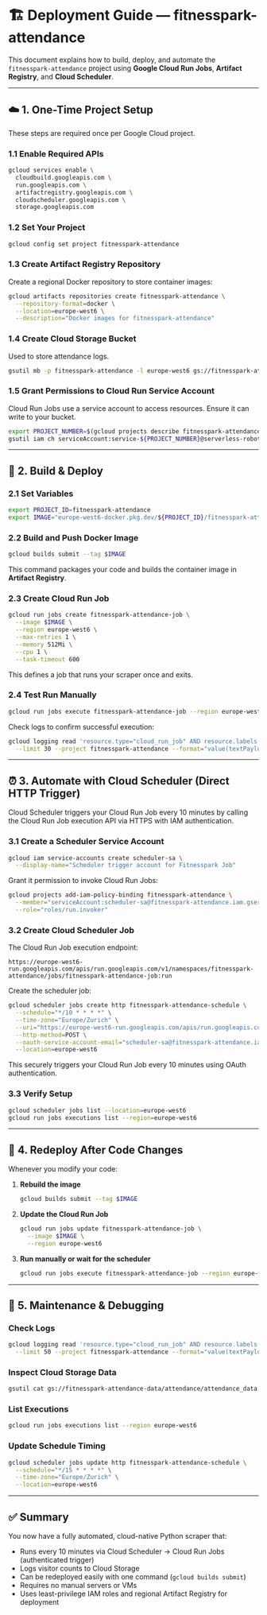 # 🏗️ Deployment Guide — fitnesspark-attendance

This document explains how to build, deploy, and automate the `fitnesspark-attendance` project using **Google Cloud Run Jobs**, **Artifact Registry**, and **Cloud Scheduler**.

---

## ☁️ 1. One-Time Project Setup

These steps are required once per Google Cloud project.

### 1.1 Enable Required APIs

```bash
gcloud services enable \
  cloudbuild.googleapis.com \
  run.googleapis.com \
  artifactregistry.googleapis.com \
  cloudscheduler.googleapis.com \
  storage.googleapis.com
```

### 1.2 Set Your Project

```bash
gcloud config set project fitnesspark-attendance
```

### 1.3 Create Artifact Registry Repository

Create a regional Docker repository to store container images:

```bash
gcloud artifacts repositories create fitnesspark-attendance \
  --repository-format=docker \
  --location=europe-west6 \
  --description="Docker images for fitnesspark-attendance"
```

### 1.4 Create Cloud Storage Bucket

Used to store attendance logs.

```bash
gsutil mb -p fitnesspark-attendance -l europe-west6 gs://fitnesspark-attendance-data/
```

### 1.5 Grant Permissions to Cloud Run Service Account

Cloud Run Jobs use a service account to access resources. Ensure it can write to your bucket.

```bash
export PROJECT_NUMBER=$(gcloud projects describe fitnesspark-attendance --format="value(projectNumber)")
gsutil iam ch serviceAccount:service-${PROJECT_NUMBER}@serverless-robot-prod.iam.gserviceaccount.com:roles/storage.objectAdmin gs://fitnesspark-attendance-data
```

---

## 🚀 2. Build & Deploy

### 2.1 Set Variables

```bash
export PROJECT_ID=fitnesspark-attendance
export IMAGE="europe-west6-docker.pkg.dev/${PROJECT_ID}/fitnesspark-attendance/runner:latest"
```

### 2.2 Build and Push Docker Image

```bash
gcloud builds submit --tag $IMAGE
```

This command packages your code and builds the container image in **Artifact Registry**.

### 2.3 Create Cloud Run Job

```bash
gcloud run jobs create fitnesspark-attendance-job \
  --image $IMAGE \
  --region europe-west6 \
  --max-retries 1 \
  --memory 512Mi \
  --cpu 1 \
  --task-timeout 600
```

This defines a job that runs your scraper once and exits.

### 2.4 Test Run Manually

```bash
gcloud run jobs execute fitnesspark-attendance-job --region europe-west6
```

Check logs to confirm successful execution:

```bash
gcloud logging read 'resource.type="cloud_run_job" AND resource.labels.job_name="fitnesspark-attendance-job"' \
  --limit 30 --project fitnesspark-attendance --format="value(textPayload)"
```

---

## ⏰ 3. Automate with Cloud Scheduler (Direct HTTP Trigger)

Cloud Scheduler triggers your Cloud Run Job every 10 minutes by calling the Cloud Run Job execution API via HTTPS with IAM authentication.

### 3.1 Create a Scheduler Service Account

```bash
gcloud iam service-accounts create scheduler-sa \
  --display-name="Scheduler trigger account for Fitnesspark Job"
```

Grant it permission to invoke Cloud Run Jobs:

```bash
gcloud projects add-iam-policy-binding fitnesspark-attendance \
  --member="serviceAccount:scheduler-sa@fitnesspark-attendance.iam.gserviceaccount.com" \
  --role="roles/run.invoker"
```

### 3.2 Create Cloud Scheduler Job

The Cloud Run Job execution endpoint:

```
https://europe-west6-run.googleapis.com/apis/run.googleapis.com/v1/namespaces/fitnesspark-attendance/jobs/fitnesspark-attendance-job:run
```

Create the scheduler job:

```bash
gcloud scheduler jobs create http fitnesspark-attendance-schedule \
  --schedule="*/10 * * * *" \
  --time-zone="Europe/Zurich" \
  --uri="https://europe-west6-run.googleapis.com/apis/run.googleapis.com/v1/namespaces/fitnesspark-attendance/jobs/fitnesspark-attendance-job:run" \
  --http-method=POST \
  --oauth-service-account-email="scheduler-sa@fitnesspark-attendance.iam.gserviceaccount.com" \
  --location=europe-west6
```

This securely triggers your Cloud Run Job every 10 minutes using OAuth authentication.

### 3.3 Verify Setup

```bash
gcloud scheduler jobs list --location=europe-west6
gcloud run jobs executions list --region=europe-west6
```

---

## 🔁 4. Redeploy After Code Changes

Whenever you modify your code:

1. **Rebuild the image**

   ```bash
   gcloud builds submit --tag $IMAGE
   ```

2. **Update the Cloud Run Job**

   ```bash
   gcloud run jobs update fitnesspark-attendance-job \
     --image $IMAGE \
     --region europe-west6
   ```

3. **Run manually or wait for the scheduler**

   ```bash
   gcloud run jobs execute fitnesspark-attendance-job --region europe-west6
   ```

---

## 🧹 5. Maintenance & Debugging

### Check Logs

```bash
gcloud logging read 'resource.type="cloud_run_job" AND resource.labels.job_name="fitnesspark-attendance-job"' \
  --limit 50 --project fitnesspark-attendance --format="value(textPayload)"
```

### Inspect Cloud Storage Data

```bash
gsutil cat gs://fitnesspark-attendance-data/attendance/attendance_data.jsonl
```

### List Executions

```bash
gcloud run jobs executions list --region europe-west6
```

### Update Schedule Timing

```bash
gcloud scheduler jobs update http fitnesspark-attendance-schedule \
  --schedule="*/15 * * * *" \
  --time-zone="Europe/Zurich" \
  --location=europe-west6
```

---

## ✅ Summary

You now have a fully automated, cloud-native Python scraper that:

* Runs every 10 minutes via Cloud Scheduler → Cloud Run Jobs (authenticated trigger)
* Logs visitor counts to Cloud Storage
* Can be redeployed easily with one command (`gcloud builds submit`)
* Requires no manual servers or VMs
* Uses least-privilege IAM roles and regional Artifact Registry for deployment
